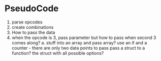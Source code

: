 #  PseudoCode

1. parse opcodes
2. create combinations
3. How to pass the data
4. when the opcode is 3, pass parameter but how to pass when second 3 comes along?
a. stuff into an array and pass array?
use an if and a counter - there are only two data points to pass
pass a struct to a function? the struct with all possible options?

